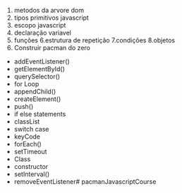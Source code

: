 1. metodos da arvore dom
2. tipos primitivos javascript
3. escopo javascript
4. declaração variavel
5. funções
6.estrutura de repetição
7.condições
8.objetos
9. Construir pacman do zero
- addEventListener()
- getElementById()
- querySelector()
- for Loop
- appendChild()
- createElement()
- push()
- if else statements
- classList
- switch case
- keyCode
- forEach()
- setTimeout
- Class
- constructor
- setInterval()
- removeEventListener#   p a c m a n J a v a s c r i p t C o u r s e  
 